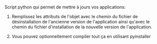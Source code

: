 Script python qui permet de mettre à jours vos applications:

1. Remplissez les attributs de l'objet avec le chemin du fichier de désinstallation de l'ancienne version de l'application ainsi qu'avec le chemin du fichier d'installation de la nouvelle version de l'application.

2. Vous pouvez optionnellement compiler tout ça en utilisant pyinstaller
